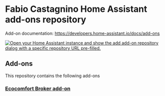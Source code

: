 # Fabio Castagnino Home Assistant add-ons repository

Add-on documentation: <https://developers.home-assistant.io/docs/add-ons>

[![Open your Home Assistant instance and show the add add-on repository dialog with a specific repository URL pre-filled.](https://my.home-assistant.io/badges/supervisor_add_addon_repository.svg)](https://my.home-assistant.io/redirect/supervisor_add_addon_repository/?repository_url=https%3A%2F%2Fgithub.com%2Ffabiocastagnino%2Fhome-assistant-addons)

## Add-ons

This repository contains the following add-ons

### [Ecocomfort Broker add-on](./ecocomfort-broker)
